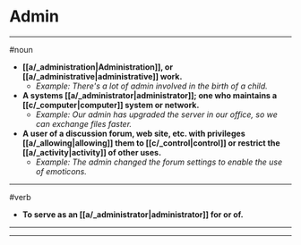 # Admin
---
#noun
- **[[a/_administration|Administration]], or [[a/_administrative|administrative]] work.**
	- _Example: There's a lot of admin involved in the birth of a child._
- **A systems [[a/_administrator|administrator]]; one who maintains a [[c/_computer|computer]] system or network.**
	- _Example: Our admin has upgraded the server in our office, so we can exchange files faster._
- **A user of a discussion forum, web site, etc. with privileges [[a/_allowing|allowing]] them to [[c/_control|control]] or restrict the [[a/_activity|activity]] of other uses.**
	- _Example: The admin changed the forum settings to enable the use of emoticons._
---
#verb
- **To serve as an [[a/_administrator|administrator]] for or of.**
---
---

